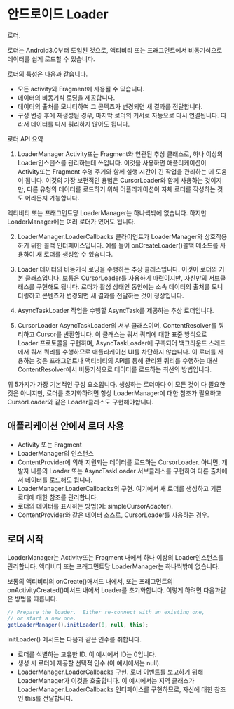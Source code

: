 # 안드로이드 Loader

로더.

로더는 Android3.0부터 도입된 것으로, 액티비티 또는 프래그먼트에서 비동기식으로 데이터를 쉽게 로드할 수 있습니다.

로더의 특성은 다음과 같습니다.

- 모든 activity와 Fragment에 사용될 수 있습니다.
- 데이터의 비동기식 로딩을 제공합니다.
- 데이터의 출처를 모니터하여 그 콘텍츠가 변경되면 새 결과를 전달합니다.
- 구성 변경 후에 재생성된 경우, 마지막 로더의 커서로 자동으로 다시 연결됩니다. 따라서 데이터를 다시 쿼리하지 않아도 됩니다.


로더 API 요약

1. LoaderManager
Activity또는 Fragment와 연관된 추상 클래스로, 하나 이상의 Loader인스턴스를 관리하는데 쓰입니다. 이것을 사용하면 애플리케이션이 Activity또는 Fragment 수명 주기와 함께 실행 시간이 긴 작업을 관리하는 데 도움이 됩니다. 이것의 가장 보편적인 용법은 CursorLoader와 함께 사용하는 것이지만, 다른 유형의 데이터를 로드하기 위해 어플리케이션이 자체 로더를 작성하는 것도 어라든지 가능합니다.

액티비티 또는 프래그먼트당 LoaderManager는 하나씩밖에 없습니다. 하지만 LoaderManager에는 여러 로더가 있어도 됩니다.

2. LoaderManager.LoaderCallbacks
클라이언트가 LoaderManager와 상호작용하기 위한 콜백 인터페이스입니다. 예를 들어 onCreateLoader()콜백 메소드를 사용하여 새 로더를 생성할 수 있습니다.

3. Loader
데이터의 비동기식 로딩을 수행하는 추상 클래스입니다. 이것이 로더의 기본 클래스입니다. 보통은 CursorLoader를 사용하기 마련이지만, 자신만의 서브클래스를 구현해도 됩니다. 로더가 활성 상태인 동안에는 소속 데이터의 출처를 모니터링하고 콘텐츠가 변경되면 새 결과를 전달하는 것이 정상입니다.

4. AsyncTaskLoader
작업을 수행할 AsyncTask를 제공하는 추상 로더입니다.

5. CursorLoader
AsyncTaskLoader의 서부 클래스이며, ContentResolver를 쿼리하고 Cursor를 반환합니다. 이 클래스는 쿼서 쿼리에 대한 표준 방식으로 Loader 프로토콜을 구현하며, AsyncTaskLoader에 구축되어 백그라운드 스레드에서 쿼서 쿼리를 수행하므로 애플리케이션 UI를 차단하지 않습니다. 이 로더를 사용하는 것은 프래그먼트나 액티비티의 API를 통해 관리된 쿼리를 수행하는 대신 ContentResolver에서 비동기식으로 데이터를 로드하는 최선의 방법입니다.

위 5가지가 가장 기본적인 구성 요소입니다. 생성하는 로더마다 이 모든 것이 다 필요한 것은 아니지만, 로더를 초기화하려면 항상 LoaderManager에 대한 참조가 필요하고 CursorLoader와 같은 Loader클래스도 구현해야합니다.

## 애플리케이션 안에서 로더 사용

 - Activity 또는 Fragment
 - LoaderManager의 인스턴스
 - ContentProvider에 의해 지원되는 데이터를 로드하는 CursorLoader. 아니면, 개발자 나름의 Loader 또는 AsyncTaskLoader 서브클래스를 구현하여 다른 출처에서 데이터를 로드해도 됩니다.
 - LoaderManager.LoaderCallbacks의 구현. 여기에서 새 로더를 생성하고 기존 로더에 대한 참조를 관리합니다.
 - 로더의 데이터를 표시하는 방법(예: simpleCursorAdapter).
 - ContentProvider와 같은 데이터 소스로, CursorLoader를 사용하는 경우.

## 로더 시작
 LoaderManager는 Activity또는 Fragment 내에서 하나 이상의 Loader인스턴스를 관리합니다. 액티비티 또는 프래그먼트당 LoaderManager는 하나씩밖에 없습니다.

보통의 액티비티의 onCreate()매서드 내에서, 또는 프래그먼트의 onActivityCreated()메서드 내에서 Loader를 초기화합니다. 이렇게 하려면 다음과같은 방법을 따릅니다.

```java
// Prepare the loader.  Either re-connect with an existing one,
// or start a new one.
getLoaderManager().initLoader(0, null, this);
```

initLoader() 메서드는 다음과 같은 인수를 취합니다.

- 로더를 식별하는 고유한 ID. 이 예시에서 ID는 0입니다.
- 생성 시 로더에 제공할 선택적 인수 (이 예시에서는 null).
- LoaderManager.LoaderCallbacks 구현. 로더 이벤트를 보고하기 위해 LoaderManager가 이것을 호출합니다. 이 예시에서는 지역 클래스가 LoaderManager.LoaderCallbacks 인터페이스를 구현하므로, 자신에 대한 참조인 this를 전달합니다.
